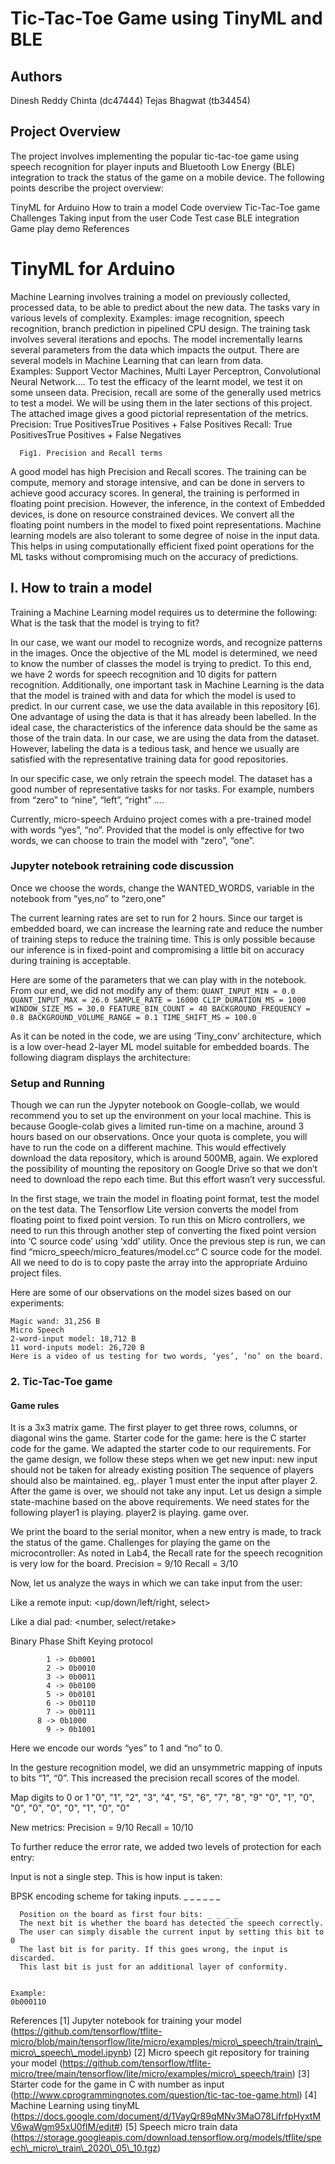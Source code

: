 # Tic-Tac-Toe Game using TinyML and BLE

## Authors
Dinesh Reddy Chinta (dc47444)
Tejas Bhagwat (tb34454)


## Project Overview
The project involves implementing the popular tic-tac-toe game using speech recognition for player inputs and Bluetooth Low Energy (BLE) integration to track the status of the game on a mobile device.
The following points describe the project overview:

  TinyML for Arduino
  How to train a model
  Code overview 
  Tic-Tac-Toe game 
  Challenges 
  Taking input from the user
  Code
  Test case
  BLE integration
  Game play demo
  References

# TinyML for Arduino
  Machine Learning involves training a model on previously collected, processed data, to be able to predict about the new data.
  The tasks vary in various levels of complexity. 
    Examples: image recognition, speech recognition, branch prediction in pipelined CPU design. 
  The training task involves several iterations and epochs. The model incrementally learns several parameters from the data which impacts the output. There are several models in Machine Learning that can learn from data.  
    Examples: Support Vector Machines, Multi Layer Perceptron, Convolutional Neural Network….
  To test the efficacy of the learnt model, we test it on some unseen data. Precision, recall are some of the generally used metrics to test a model. We will be using them in the later sections of this project. The attached image gives a good pictorial representation of the metrics.
Precision: True PositivesTrue Positives + False Positives
Recall: True PositivesTrue Positives + False Negatives

      Fig1. Precision and Recall terms

  A good model has high Precision and Recall scores.
The training can be compute, memory and storage intensive, and can be done in servers to achieve good accuracy scores. In general, the training is performed in floating point precision.
  However, the inference, in the context of Embedded devices, is done on resource constrained devices. We convert all the floating point numbers in the model to fixed point representations. Machine learning models are also tolerant to some degree of noise in the input data. This helps in using computationally efficient fixed point operations for the ML tasks without compromising much on the accuracy of predictions.

## I. How to train a model	
  Training a Machine Learning model requires us to determine the following:
What is the task that the model is trying to fit?

  In our case, we want our model to recognize words, and recognize patterns in the images.
Once the objective of the ML model is determined, we need to know the number of classes the model is trying to predict. To this end, we have 2 words for speech recognition and 10 digits for pattern recognition.
Additionally, one important task in Machine Learning is the data that the model is trained with and data for which the model is used to predict. In our current case, we use the data available in this repository [6]. One advantage of using the data is that it has already been labelled. In the ideal case, the characteristics of the inference data should be the same as those of the train data. In our case, we are using the data from the dataset. However, labeling the data is a tedious task, and hence we usually are satisfied with the representative training data for good repositories.

  In our specific case, we only retrain the speech model. The dataset has a good number of representative tasks for nor tasks. For example, numbers from “zero” to “nine”, “left”, “right” ….

  Currently, micro-speech Arduino project comes with a pre-trained model with words “yes”, “no”. Provided that the model is only effective for two words, we can choose to train the model with “zero”, “one”.

### Jupyter notebook retraining code discussion

  Once we choose the words, change the WANTED\_WORDS, variable in the notebook from “yes,no” to “zero,one”

  The current learning rates are set to run for 2 hours. Since our target is embedded board, we can increase the learning rate and reduce the number of training steps to reduce the training time. This is only possible because our inference is in fixed-point and compromising a little bit on accuracy during training is acceptable.

  Here are some of the parameters that we can play with in the notebook. From our end, we did not modify any of them:
    ```
    QUANT_INPUT_MIN = 0.0
    QUANT_INPUT_MAX = 26.0
    SAMPLE_RATE = 16000
    CLIP_DURATION_MS = 1000
    WINDOW_SIZE_MS = 30.0
    FEATURE_BIN_COUNT = 40
    BACKGROUND_FREQUENCY = 0.8
    BACKGROUND_VOLUME_RANGE = 0.1
    TIME_SHIFT_MS = 100.0
    ```

  As it can be noted in the code, we are using ‘Tiny\_conv’ architecture, which is a low over-head 2-layer ML model suitable for embedded boards. The following diagram displays the architecture:

### Setup and Running
  Though we can run the Jypyter notebook on Google-collab, we would recommend you to set up the environment on your local machine. This is because Google-colab gives a limited run-time on a machine, around 3 hours based on our observations. Once your quota is complete, you will have to run the code on a different machine. This would effectively download the data repository, which is around 500MB, again. We explored the possibility of mounting the repository on Google Drive so that we don’t need to download the repo each time. But this effort wasn’t very successful.

  In the first stage, we train the model in floating point format, test the model on the test data.
The Tensorflow Lite version converts the model from floating point to fixed point version. 
To run this on Micro controllers, we need to run this through another step of converting the fixed point version into ‘C source code’ using ‘xdd’ utility. Once the previous step is run, we can find “micro\_speech/micro\_features/model.cc“ C source code for the model. All we need to do is to copy paste the array into the appropriate Arduino project files. 

  Here are some of our observations on the model sizes based on our experiments:

    Magic wand: 31,256 B
    Micro Speech
    2-word-input model: 18,712 B
    11 word-inputs model: 26,720 B
    Here is a video of us testing for two words, ‘yes’, ‘no’ on the board.

### 2. Tic-Tac-Toe game

#### Game rules
It is a 3x3 matrix game.
The first player to get three rows, columns, or diagonal wins the game.
Starter code for the game: here is the C starter code for the game.
We adapted the starter code to our requirements.
For the game design, we follow these steps when we get new input:
new input should not be taken for already existing position
The sequence of players should also be maintained.
eg,. player 1 must enter the input after player 2.
After the game is over, we should not take any input.
Let us design a simple state-machine based on the above requirements.
We need states for the following
player1 is playing.
player2 is playing.
game over.

  We print the board to the serial monitor, when a new entry is made, to track the status of the game.
  Challenges for playing the game on the microcontroller:
  As noted in Lab4, the Recall rate for the speech recognition is very low for the board. 
  Precision = 9/10
  Recall = 3/10

Now, let us analyze the ways in which we can take input from the user:

Like a remote input: \<up/down/left/right, select\>

Like a dial pad: \<number, select/retake\>

Binary Phase Shift Keying protocol

        	1 -> 0b0001
        	2 -> 0b0010
        	3 -> 0b0011
        	4 -> 0b0100
        	5 -> 0b0101
        	6 -> 0b0110
        	7 -> 0b0111
          8 -> 0b1000
        	9 -> 0b1001

  Here we encode our words “yes” to 1 and “no” to 0.

  In the gesture recognition model, we did an unsymmetric mapping of inputs to bits “1”, “0”. This increased the precision recall scores of the model.

  Map digits to 0 or 1
    "0", "1", "2", "3", "4", "5", "6", "7", "8", "9"
    "0", "1", "0", "0", "0", "0", "0", "1", "0", "0"

  New metrics:
    Precision = 9/10
    Recall = 10/10

  To further reduce the error rate, we added two levels of protection for each entry:

  Input is not a single step. This is how input is taken:

  BPSK encoding scheme for taking inputs.
    _ _ _ _ 
    _ _

      Position on the board as first four bits: _ _ _ _
      The next bit is whether the board has detected the speech correctly.
      The user can simply disable the current input by setting this bit to 0
      The last bit is for parity. If this goes wrong, the input is discarded.
      This last bit is just for an additional layer of conformity.


    Example: 
    0b000110



References
[1] Jupyter notebook for training your model
(https://github.com/tensorflow/tflite-micro/blob/main/tensorflow/lite/micro/examples/micro\_speech/train/train\_micro\_speech\_model.ipynb)
[2] Micro speech git repository for training your model
(https://github.com/tensorflow/tflite-micro/tree/main/tensorflow/lite/micro/examples/micro\_speech/train)
[3] Starter code for the game in C with number as input
(http://www.cprogrammingnotes.com/question/tic-tac-toe-game.html)
[4] Machine Learning using tinyML
(https://docs.google.com/document/d/1VayQr89qMNv3MaO78LifrfpHyxtMV6waWgm95xU0fIM/edit#)
[5] Speech micro train data
(https://storage.googleapis.com/download.tensorflow.org/models/tflite/speech\_micro\_train\_2020\_05\_10.tgz)


